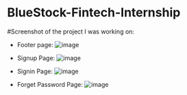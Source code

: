 # BlueStock-Fintech-Internship


#Screenshot of the project I was working on:

+ Footer page:
![image](https://github.com/user-attachments/assets/c49133a1-eaf5-47af-b1df-6f33cf725592)

+ Signup Page:
  ![image](https://github.com/user-attachments/assets/1d6a699a-a600-4631-a229-260b96b41ef7)
+ Signin Page:
  ![image](https://github.com/user-attachments/assets/67c2ab7a-c3bd-4d6c-87ca-fe281d4eb682)
+ Forget Password Page:
  ![image](https://github.com/user-attachments/assets/9e0cccd8-ae1d-49cb-ab11-c0a372085d13)
  
